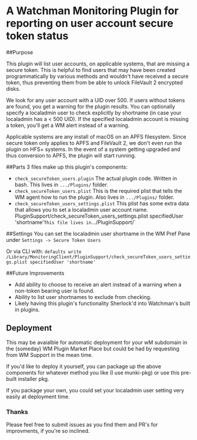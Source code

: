 # A Watchman Monitoring Plugin for reporting on user account secure token status
##Purpose

This plugin will list user accounts, on applicable systems, that are missing a secure token. This is helpful to find users that may have been created programmatically by various methods and wouldn't have received a secure token, thus preventing them from be able to unlock FileVault 2 encrypted disks.

We look for any user account with a UID over 500. If users without tokens are found, you get a warning for the plugin results. You can optionally specify a localadmin user to check explicitly by shortname (in case your localadmin has a < 500 UID). If the specified localadmin account is missing a token, you'll get a WM alert instead of a warning.

Applicable systems are any install of macOS on an APFS filesystem. Since secure token only applies to APFS and FileVault 2, we don't even run the plugin on HFS+ systems. In the event of a system getting upgraded and thus conversion to APFS, the plugin will start running.

##Parts
3 files make up this plugin's components:

* `check_secureToken_users.plugin` The actual plugin code. Written in bash. This lives in `.../Plugins/` folder.
* `check_secureToken_users.plist` This is the required plist that tells the WM agent how to run the plugin. Also lives in `.../Plugins/` folder.
* `check_secureToken_users_settings.plist` This plist has some extra data that allows you to set a localadmin user account name. PluginSupport/check_secureToken_users_settings.plist specifiedUser 'shortname'` This file lives in `.../PluginSupport/`

##Settings
You can set the localadmin user shortname in the WM Pref Pane under `Settings -> Secure Token Users` 

Or via CLI with:
```defaults write /Library/MonitoringClient/PluginSupport/check_secureToken_users_settings.plist specifiedUser 'shortname'```

##Future Improvements 

* Add ability to choose to receive an alert instead of a warning when a non-token bearing user is found.
* Ability to list user shortnames to exclude from checking.
* Likely having this plugin's functionality Sherlock'd into Watchman's built in plugins. 

## Deployment
This may be avaialble for automatic deployment for your wM subdomain in the (someday) WM Plugin Market Place but could be had by requesting from WM Support in the mean time.

If you'd like to deploy it yourself, you can package up the above components for whatever method you like (I use munki-pkg) or use this pre-built installer pkg.

If you package your own, you could set your localadmin user setting very easily at deployment time.

### Thanks
Please feel free to submit issues as you find them and PR's for improvments, if you're so inclined. 



